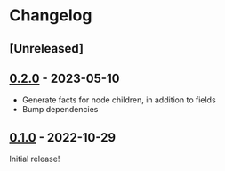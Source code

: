 # Changelog

<!-- https://keepachangelog.com/en/1.0.0/ -->

## [Unreleased]

## [0.2.0] - 2023-05-10

- Generate facts for node children, in addition to fields
- Bump dependencies

## [0.1.0] - 2022-10-29

Initial release!

[0.2.0]: https://github.com/langston-barrett/treeedb/releases/tag/v0.2.0
[0.1.0]: https://github.com/langston-barrett/treeedb/releases/tag/v0.1.0
